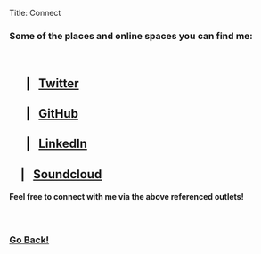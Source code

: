 Title: Connect

### Some of the places and online spaces you can find me:

&nbsp;

## &nbsp;&nbsp;<i class="fa fa-twitter fa-lg"></i>&nbsp;&nbsp;&nbsp; |&nbsp;&nbsp; [Twitter](https://twitter.com/RobertMitchellV)

## &nbsp;&nbsp;<i class="fa fa-github fa-lg"></i>&nbsp;&nbsp;&nbsp; |&nbsp;&nbsp; [GitHub](https://github.com/robertmitchellv)

## &nbsp;&nbsp;<i class="fa fa-linkedin fa-lg"></i>&nbsp;&nbsp;&nbsp; |&nbsp;&nbsp; [LinkedIn](https://www.linkedin.com/in/robertmitchellv)

## &nbsp;&nbsp;<i class="fa fa-soundcloud fa-lg"></i>&nbsp; |&nbsp;&nbsp; [Soundcloud](https://soundcloud.com/rbmv)

#### Feel free to connect with me via the above referenced outlets!

&nbsp;

### <a class="page-link" href="/"><i class="fa fa-arrow-circle-o-left fax2"></i>Go Back!</a>

&nbsp;

